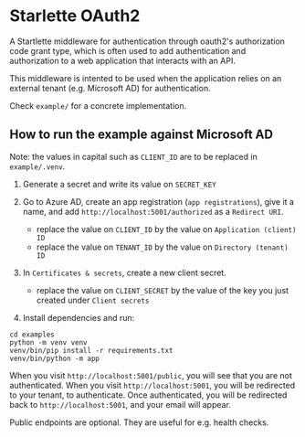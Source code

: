 # Starlette OAuth2

A Startlette middleware for authentication through oauth2's authorization code grant type, which is often used to add authentication and authorization to a web application that interacts with an API.

This middleware is intented to be used when the application relies on an external tenant (e.g. Microsoft AD) for authentication.

Check `example/` for a concrete implementation.

## How to run the example against Microsoft AD

Note: the values in capital such as `CLIENT_ID` are to be replaced in `example/.venv`.

1. Generate a secret and write its value on `SECRET_KEY`

2. Go to Azure AD, create an app registration (`app registrations`), give it a name, and add `http://localhost:5001/authorized` as a `Redirect URI`.
    * replace the value on `CLIENT_ID` by the value on `Application (client) ID`
    * replace the value on `TENANT_ID` by the value on `Directory (tenant) ID`

3. In `Certificates & secrets`, create a new client secret.
    * replace the value on `CLIENT_SECRET` by the value of the key you just created under `Client secrets`

4. Install dependencies and run:

```
cd examples
python -m venv venv
venv/bin/pip install -r requirements.txt
venv/bin/python -m app
```

When you visit `http://localhost:5001/public`, you will see that you are not authenticated.
When you visit `http://localhost:5001`, you will be redirected to your tenant, to authenticate. Once authenticated, you will be redirected back to `http://localhost:5001`, and your email will appear.

Public endpoints are optional. They are useful for e.g. health checks.
